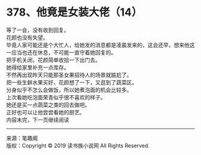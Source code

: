 # 378、他竟是女装大佬（14）

等了一会，没有收到回复。  
花颜也没有失望。  
毕竟人家可能还是个大忙人，给她发的消息都是凌晨发来的，这会还早，想来他这一应当也还在休息，不可能一直守着她回复的。  
把手机关闭，花颜简单收拾一下出门去。  
她得给家里补充一点库存。  
不然再出现昨天只能那圣女果招待人的场景就尴尬了。  
把一些生鲜水果买好，花颜想了一下，又逛到了蔬菜区。  
分身似乎不怎么会做饭，所以她煮泡面的机会比较多。  
上次看她吃泡面荣青似乎很不喜欢的样子。  
她还是买一点蔬菜之类的回去做吧。  
正好也可以让他尝尝看她的厨艺。  
内容未完，下一页继续阅读  

---

来源：笔趣阁  
版权：Copyright © 2019 读书族小说网 All Rights Reserved.
<!-- tcd_original_link https://www.honeyhoneywedding.com/136/136908/35248347.html -->
